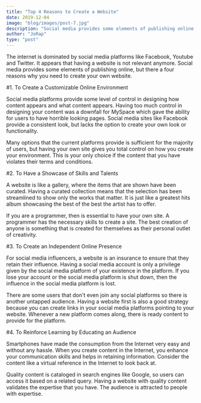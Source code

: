 ```yaml
---
title: "Top 4 Reasons to Create a Website"
date: 2019-12-04
image: "blog/images/post-7.jpg"
description: "Social media provides some elements of publishing online, but there a four reasons why you need to create your own website."
author: "JoRap"
type: "post"
---
```


The internet is dominated by social media platforms like Facebook, Youtube and Twitter. It appears that having a website is not relevant anymore. Social media provides some elements of publishing online, but there a four reasons why you need to create your own website.

#1. To Create a Customizable Online Environment

Social media platforms provide some level of control in designing how content appears and what content appears. Having too much control in designing your content was a downfall for MySpace which gave the ability for users to have horrible looking pages. Social media sites like Facebook provide a consistent look, but lacks the option to create your own look or functionality.

Many options that the current platforms provide is sufficient for the majority of users, but having your own site gives you total control on how you create your environment. This is your only choice if the content that you have violates their terms and conditions.

#2. To Have a Showcase of Skills and Talents

A website is like a gallery, where the items that are shown have been curated. Having a curated collection means that the selection has been streamlined to show only the works that matter. It is just like a greatest hits album showcasing the best of the best the artist has to offer.

If you are a programmer, then is essential to have your own site. A programmer has the necessary skills to create a site. The best creation of anyone is something that is created for themselves as their personal outlet of creativity.

#3. To Create an Independent Online Presence

For social media influencers, a website is an insurance to ensure that they retain their influence. Having a social media account is only a privilege given by the social media platform of your existence in the platform. If you lose your account or the social media platform is shut down, then the influence in the social media platform is lost.

There are some users that don't even join any social platforms so there is another untapped audience. Having a website first is also a good strategy because you can create links in your social media platforms pointing to your website. Whenever a new platform comes along, there is ready content to provide for the platform.

#4. To Reinforce Learning by Educating an Audience

Smartphones have made the consumption from the Internet very easy and without any hassle. When you create content in the Internet, you enhance your communication skills and helps in retaining information. Consider the content like a virtual reference in the Internet to look back at.

Quality content is cataloged in search engines like Google, so users can access it based on a related query. Having a website with quality content validates the expertise that you have. The audience is attracted to people with expertise.
